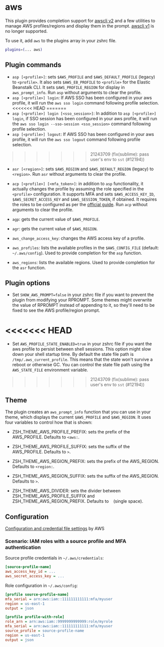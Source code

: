 # aws

This plugin provides completion support for [awscli v2](https://awscli.amazonaws.com/v2/documentation/api/latest/reference/index.html)
and a few utilities to manage AWS profiles/regions and display them in the prompt.
[awscli v1](https://docs.aws.amazon.com/cli/latest/userguide/cliv2-migration.html) is no longer supported.

To use it, add `aws` to the plugins array in your zshrc file.

```zsh
plugins=(... aws)
```

## Plugin commands

* `asp [<profile>]`: sets `$AWS_PROFILE` and `$AWS_DEFAULT_PROFILE` (legacy) to `<profile>`.
  It also sets `$AWS_EB_PROFILE` to `<profile>` for the Elastic Beanstalk CLI. It sets `$AWS_PROFILE_REGION` for display in `aws_prompt_info`.
  Run `asp` without arguments to clear the profile.
* `asp [<profile>] login`: If AWS SSO has been configured in your aws profile, it will run the `aws sso login` command following profile selection.
<<<<<<< HEAD
=======
* `asp [<profile>] login [<sso_session>]`: In addition to `asp [<profile>] login`, if SSO session has been configured in your aws profile, it will run the `aws sso login --sso-session <sso_session>` command following profile selection.
* `asp [<profile>] logout`: If AWS SSO has been configured in your aws profile, it will run the `aws sso logout` command following profile selection.
>>>>>>> 21243709 (fix(sublime): pass user's env to `sst` (#12194))

* `asr [<region>]`: sets `$AWS_REGION` and `$AWS_DEFAULT_REGION` (legacy) to `<region>`.
  Run `asr` without arguments to clear the profile.

* `acp [<profile>] [<mfa_token>]`: in addition to `asp` functionality, it actually changes
   the profile by assuming the role specified in the `<profile>` configuration. It supports
   MFA and sets `$AWS_ACCESS_KEY_ID`, `$AWS_SECRET_ACCESS_KEY` and `$AWS_SESSION_TOKEN`, if
   obtained. It requires the roles to be configured as per the
   [official guide](https://docs.aws.amazon.com/cli/latest/userguide/cli-configure-role.html).
   Run `acp` without arguments to clear the profile.

* `agp`: gets the current value of `$AWS_PROFILE`.

* `agr`: gets the current value of `$AWS_REGION`.

* `aws_change_access_key`: changes the AWS access key of a profile.

* `aws_profiles`: lists the available profiles in the  `$AWS_CONFIG_FILE` (default: `~/.aws/config`).
  Used to provide completion for the `asp` function.

* `aws_regions`: lists the available regions.
  Used to provide completion for the `asr` function.

## Plugin options

* Set `SHOW_AWS_PROMPT=false` in your zshrc file if you want to prevent the plugin from modifying your RPROMPT.
  Some themes might overwrite the value of RPROMPT instead of appending to it, so they'll need to be fixed to
  see the AWS profile/region prompt.

<<<<<<< HEAD
=======
* Set `AWS_PROFILE_STATE_ENABLED=true` in your zshrc file if you want the aws profile to persist between shell sessions.
  This option might slow down your shell startup time.
  By default the state file path is `/tmp/.aws_current_profile`. This means that the state won't survive a reboot or otherwise GC.
  You can control the state file path using the `AWS_STATE_FILE` environment variable.

>>>>>>> 21243709 (fix(sublime): pass user's env to `sst` (#12194))
## Theme

The plugin creates an `aws_prompt_info` function that you can use in your theme, which displays
the current `$AWS_PROFILE` and `$AWS_REGION`. It uses four variables to control how that is shown:

* ZSH_THEME_AWS_PROFILE_PREFIX: sets the prefix of the AWS_PROFILE. Defaults to `<aws:`.

* ZSH_THEME_AWS_PROFILE_SUFFIX: sets the suffix of the AWS_PROFILE. Defaults to `>`.

* ZSH_THEME_AWS_REGION_PREFIX: sets the prefix of the AWS_REGION. Defaults to `<region:`.

* ZSH_THEME_AWS_REGION_SUFFIX: sets the suffix of the AWS_REGION. Defaults to `>`.

* ZSH_THEME_AWS_DIVIDER: sets the divider between ZSH_THEME_AWS_PROFILE_SUFFIX and ZSH_THEME_AWS_REGION_PREFIX. Defaults to ` ` (single space).

## Configuration

[Configuration and credential file settings](https://docs.aws.amazon.com/cli/latest/userguide/cli-configure-files.html) by AWS

### Scenario: IAM roles with a source profile and MFA authentication

Source profile credentials in `~/.aws/credentials`:

```ini
[source-profile-name]
aws_access_key_id = ...
aws_secret_access_key = ...
```

Role configuration in `~/.aws/config`:

```ini
[profile source-profile-name]
mfa_serial = arn:aws:iam::111111111111:mfa/myuser
region = us-east-1
output = json

[profile profile-with-role]
role_arn = arn:aws:iam::9999999999999:role/myrole
mfa_serial = arn:aws:iam::111111111111:mfa/myuser
source_profile = source-profile-name
region = us-east-1
output = json
```
